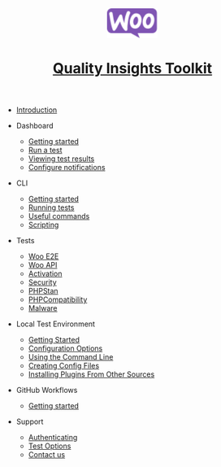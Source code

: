 <header id="qit">
    <a href="https://woocommerce.github.io/qit-documentation/#/" data-nosearch>
      <img src="_media/logo-woocommerce.svg" width="100">
      <h1>Quality Insights Toolkit</h1>
    </a>
</header>

- [Introduction](/)
- Dashboard

  - [Getting started](dashboard/getting-started.md)
  - [Run a test](dashboard/run-a-test.md)
  - [Viewing test results](dashboard/viewing-test-results.md)
  - [Configure notifications](dashboard/notifications.md)

- CLI

  - [Getting started](cli/getting-started.md)
  - [Running tests](cli/running-tests.md)
  - [Useful commands](cli/useful-commands.md)
  - [Scripting](cli/scripting.md)

- Tests

  - [Woo E2E](test-types/woo-e2e.md)
  - [Woo API](test-types/woo-api.md)
  - [Activation](test-types/activation.md)
  - [Security](test-types/security.md)
  - [PHPStan](test-types/phpstan.md)
  - [PHPCompatibility](test-types/phpcompatibility.md)
  - [Malware](test-types/malware.md)

- Local Test Environment
  - [Getting Started](environment/getting-started.md)
  - [Configuration Options](environment/configuration-options.md)
  - [Using the Command Line](environment/using-command-line.md)
  - [Creating Config Files](environment/creating-config-files.md)
  - [Installing Plugins From Other Sources](environment/installing-plugins-other-sources.md)

- GitHub Workflows

  - [Getting started](workflows/getting-started.md)

- Support
  - [Authenticating](authenticating.md)
  - [Test Options](test-options.md)
  - [Contact us](contact-us.md)

